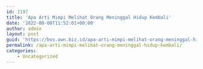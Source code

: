 ```yaml
---
id: 2197
title: 'Apa Arti Mimpi Melihat Orang Meninggal Hidup Kembali'
date: '2022-08-08T11:52:01+00:00'
author: admin
layout: post
guid: 'https://bos.awn.biz.id/apa-arti-mimpi-melihat-orang-meninggal-hidup-kembali/'
permalink: /apa-arti-mimpi-melihat-orang-meninggal-hidup-kembali/
categories:
    - Uncategorized
---
```


